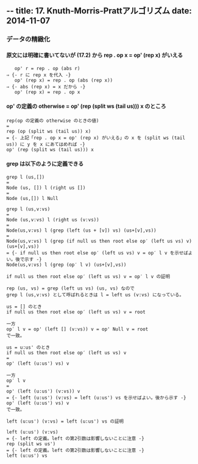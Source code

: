 --
title: 17. Knuth-Morris-Prattアルゴリズム
date: 2014-11-07
--

### データの精緻化

#### 原文には明確に書いてないが (17.2) から rep . op x = op' (rep x) がいえる

```
   op' r = rep . op (abs r)
⇒ {- r に rep x を代入 -}
   op' (rep x) = rep . op (abs (rep x))
⇒ {- abs (rep x) = x だから -}
   op' (rep x) = rep . op x
```

#### op' の定義の otherwise = op' (rep (split ws (tail us))) x のところ

```
rep(op の定義の otherwise のときの値)
=
rep (op (split ws (tail us)) x)
= {- 上記「rep . op x = op' (rep x) がいえる」の x を (split ws (tail us)) に y を x にあてはめれば -}
op' (rep (split ws (tail us))) x
```


#### grep は以下のように定義できる

```
grep l (us,[])
=
Node (us, []) l (right us [])
=
Node (us,[]) l Null

grep l (us,v:vs)
=
Node (us,v:vs) l (right us (v:vs))
=
Node(us,v:vs) l (grep (left (us + [v]) vs) (us+[v],vs))
=
Node(us,v:vs) l (grep (if null us then root else op′ (left us vs) v) (us+[v],vs))
= {- if null us then root else op′ (left us vs) v = op′ l v を示せばよい。後で示す -}
Node(us,v:vs) l (grep (op′ l v) (us+[v],vs))

if null us then root else op′ (left us vs) v = op′ l v の証明

rep (us, vs) = grep (left us vs) (us, vs) なので
grep l (us,v:vs) として呼ばれるときは l = left us (v:vs) になっている。

us = [] のとき
if null us then root else op′ (left us vs) v = root

一方
op′ l v = op' (left [] (v:vs)) v = op' Null v = root
で一致。

us = u:us' のとき
if null us then root else op′ (left us vs) v
=
op' (left (u:us') vs) v

一方
op′ l v
=
op' (left (u:us') (v:vs)) v
= {- left (u:us') (v:vs) = left (u:us') vs を示せばよい。後から示す -}
op' (left (u:us') vs) v
で一致。

left (u:us') (v:vs) = left (u:us') vs の証明

left (u:us') (v:vs)
= {- left の定義。left の第2引数は影響しないことに注意 -}
rep (split ws us')
= {- left の定義。left の第2引数は影響しないことに注意 -}
left (u:us') vs
```
